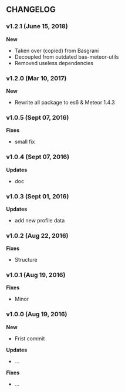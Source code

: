 ## CHANGELOG

### v1.2.1 (June 15, 2018)
**New**
- Taken over (copied) from Basgrani
- Decoupled from outdated bas-meteor-utils
- Removed useless dependencies

### v1.2.0 (Mar 10, 2017)

**New**
- Rewrite all package to es6 & Meteor 1.4.3

### v1.0.5 (Sept 07, 2016)

**Fixes**
- small fix

### v1.0.4 (Sept 07, 2016)

**Updates**
- doc

### v1.0.3 (Sept 01, 2016)

**Updates**
- add new profile data

### v1.0.2 (Aug 22, 2016)

**Fixes**
- Structure

### v1.0.1 (Aug 19, 2016)

**Fixes**
- Minor

### v1.0.0 (Aug 19, 2016)

**New**
- Frist commit

**Updates**
- ...

**Fixes**
- ...
